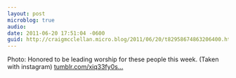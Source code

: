 ```yaml
---
layout: post
microblog: true
audio: 
date: 2011-06-20 17:51:04 -0600
guid: http://craigmcclellan.micro.blog/2011/06/20/t82958674863206400.html
---
```

Photo: Honored to be leading worship for these people this week. (Taken with instagram) [tumblr.com/xiq33fy0s...](http://tumblr.com/xiq33fy0sx)
